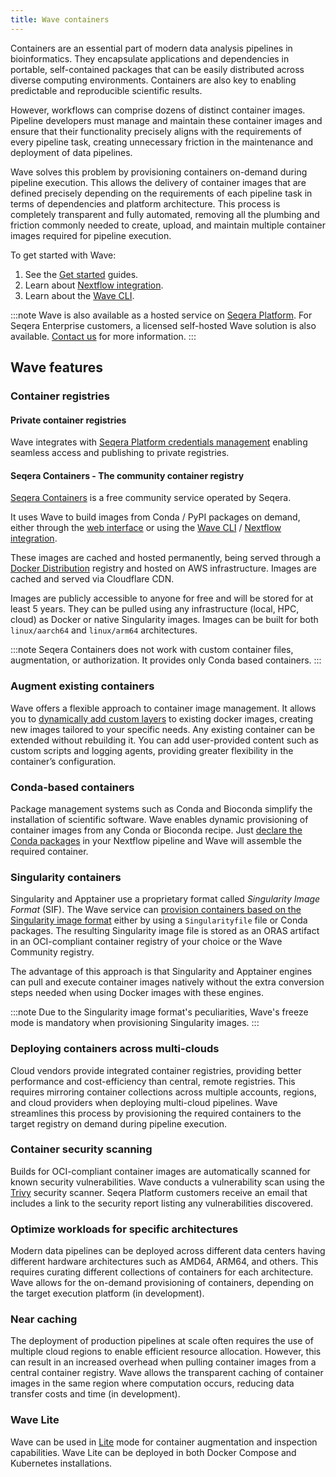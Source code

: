 ```yaml
---
title: Wave containers
---
```


Containers are an essential part of modern data analysis pipelines in bioinformatics. They encapsulate applications and dependencies in portable, self-contained packages that can be easily distributed across diverse computing environments. Containers are also key to enabling predictable and reproducible scientific results.

However, workflows can comprise dozens of distinct container images. Pipeline developers must manage and maintain these container images and ensure that their functionality precisely aligns with the requirements of every pipeline task, creating unnecessary friction in the maintenance and deployment of data pipelines.

Wave solves this problem by provisioning containers on-demand during pipeline execution. This allows the delivery of container images that are defined precisely depending on the requirements of each pipeline task in terms of dependencies and platform architecture. This process is completely transparent and fully automated, removing all the plumbing and friction commonly needed to create, upload, and maintain multiple container images required for pipeline execution.

To get started with Wave:

1. See the [Get started][started] guides.
1. Learn about [Nextflow integration][nf].
1. Learn about the [Wave CLI][cli].

:::note
Wave is also available as a hosted service on [Seqera Platform](https://cloud.seqera.io/). For Seqera Enterprise customers, a licensed self-hosted Wave solution is also available. [Contact us](https://seqera.io/contact-us/) for more information.
:::

[started]: ./tutorials/index.md
[nf]: ./nextflow.md
[cli]: ./cli/index.md

## Wave features

### Container registries

#### Private container registries

Wave integrates with [Seqera Platform credentials management][private] enabling seamless access and publishing to private registries.

[private]: ./nextflow.md#access-private-container-repositories

#### Seqera Containers - The community container registry

[Seqera Containers] is a free community service operated by Seqera.

It uses Wave to build images from Conda / PyPI packages on demand, either through the [web interface](https://seqera.io/containers/) or using the [Wave CLI](./cli/index.md) / [Nextflow integration](./nextflow.md).

These images are cached and hosted permanently, being served through a [Docker Distribution][docker] registry and hosted on AWS infrastructure. Images are cached and served via Cloudflare CDN.

Images are publicly accessible to anyone for free and will be stored for at least 5 years. They can be pulled using any infrastructure (local, HPC, cloud) as Docker or native Singularity images. Images can be built for both `linux/aarch64` and `linux/arm64` architectures.

:::note
Seqera Containers does not work with custom container files, augmentation, or authorization. It provides only Conda based containers.
:::

[docker]: https://github.com/distribution/distribution
[Seqera Containers]: https://seqera.io/containers/

### Augment existing containers

Wave offers a flexible approach to container image management. It allows you to [dynamically add custom layers][augment] to existing docker images, creating new images tailored to your specific needs.
Any existing container can be extended without rebuilding it. You can add user-provided content such as custom scripts and logging agents, providing greater flexibility in the container’s configuration.

[augment]: ./provisioning.md#container-augmentation

### Conda-based containers

Package management systems such as Conda and Bioconda simplify the installation of scientific software.
Wave enables dynamic provisioning of container images from any Conda or Bioconda recipe. Just [declare the Conda packages][conda] in your Nextflow pipeline and Wave will assemble the required container.

[conda]: ./nextflow.md#build-conda-based-containers

### Singularity containers

Singularity and Apptainer use a proprietary format called _Singularity Image Format_ (SIF). The Wave service can [provision containers based on the Singularity image format][singularity] either by using a `Singularityfile` file or Conda packages. The resulting Singularity image file is stored as an ORAS artifact in an OCI-compliant container registry of your choice or the Wave Community registry.

The advantage of this approach is that Singularity and Apptainer engines can pull and execute container images natively without the extra conversion steps needed when using Docker images with these engines.

:::note
Due to the Singularity image format's peculiarities, Wave's freeze mode is mandatory when provisioning Singularity images.
:::

[singularity]: ./nextflow.md#build-singularity-containers

### Deploying containers across multi-clouds

Cloud vendors provide integrated container registries, providing better performance and cost-efficiency than central, remote registries.
This requires mirroring container collections across multiple accounts, regions, and cloud providers when deploying multi-cloud pipelines.
Wave streamlines this process by provisioning the required containers to the target registry on demand during pipeline execution.

### Container security scanning

Builds for OCI-compliant container images are automatically scanned for known security vulnerabilities. Wave conducts a vulnerability scan using the [Trivy](https://trivy.dev/) security scanner. Seqera Platform customers receive an email that includes a link to the security report listing any vulnerabilities discovered.

### Optimize workloads for specific architectures

Modern data pipelines can be deployed across different data centers having different hardware architectures such as AMD64, ARM64, and others. This requires curating different collections of containers for each architecture.
Wave allows for the on-demand provisioning of containers, depending on the target execution platform (in development).

### Near caching

The deployment of production pipelines at scale often requires the use of multiple cloud regions to enable efficient resource allocation.
However, this can result in an increased overhead when pulling container images from a central container registry. Wave allows the transparent caching of container images in the same region where computation occurs, reducing data transfer costs and time (in development).

### Wave Lite

Wave can be used in [Lite](./wave-lite.md) mode for container augmentation and inspection capabilities. Wave Lite can be deployed in both Docker Compose and Kubernetes installations.
